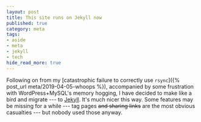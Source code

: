 ```yaml
---
layout: post
title: This site runs on Jekyll now
published: true
category: meta
tags:
- aside
- meta
- jekyll
- tech
hide_read_more: true
---
```


Following on from my [catastrophic failure to correctly use
`rsync`]({% post_url meta/2019-04-05-whoops %}),
accompanied by some frustration with WordPress+MySQL's memory hogging,
I have decided to make like a bird and migrate&nbsp;---
to [Jekyll](https://jekyllrb.com/).
It's much nicer this way.
Some features may be missing for a while&nbsp;---
tag pages ~~and sharing links~~ are the most obvious casualties&nbsp;---
but nobody used those anyway.
